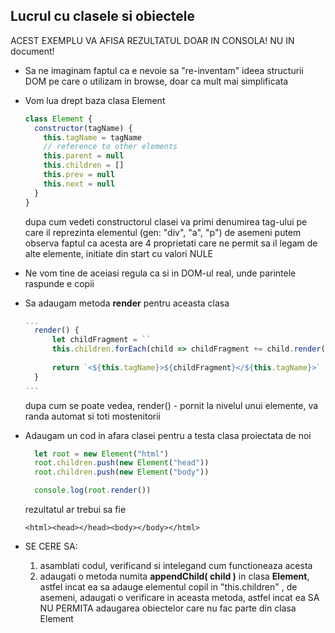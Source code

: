 ## Lucrul cu clasele si obiectele

ACEST EXEMPLU VA AFISA REZULTATUL DOAR IN CONSOLA! NU IN document!

* Sa ne imaginam faptul ca e nevoie sa "re-inventam" ideea structurii DOM pe care o utilizam in browse, doar ca mult mai simplificata
* Vom lua drept baza clasa Element

  ```js
  class Element {
    constructor(tagName) {
      this.tagName = tagName
      // reference to other elements
      this.parent = null
      this.children = []
      this.prev = null
      this.next = null
    }
  }
  ```
  
  dupa cum vedeti constructorul clasei va primi denumirea tag-ului pe care il reprezinta elementul (gen: "div", "a", "p")
  de asemeni putem observa faptul ca acesta are 4 proprietati care ne permit sa il legam de alte elemente, initiate din start cu valori NULE
  
* Ne vom tine de aceiasi regula ca si in DOM-ul real, unde parintele raspunde e copii
* Sa adaugam metoda **render** pentru aceasta clasa
  ```js
  ...
    render() {
        let childFragment = ``
        this.children.forEach(child => childFragment += child.render())
        
        return `<${this.tagName}>${childFragment}</${this.tagName}>`
    }
  ...
  ```
   dupa cum se poate vedea, render() - pornit la nivelul unui elemente, va randa automat si toti mostenitorii
* Adaugam un cod in afara clasei pentru a testa clasa proiectata de noi
  ```js
    let root = new Element("html")
    root.children.push(new Element("head"))
    root.children.push(new Element("body"))

    console.log(root.render())
  ```
  rezultatul ar trebui sa fie 
  ```
  <html><head></head><body></body></html>
  ```
* SE CERE SA:
  1. asamblati codul, verificand si intelegand cum functioneaza acesta
  2. adaugati o metoda numita **appendChild( child )** in clasa **Element**, astfel incat ea sa adauge elementul copil in "this.children" , de asemeni, adaugati o verificare in aceasta metoda, astfel incat ea SA NU PERMITA adaugarea obiectelor care nu fac parte din clasa Element
  
  
